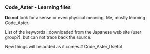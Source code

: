 <h3>Code_Aster - Learning files </h3>

<b>Do not</b> look for a sense or even physical meaning. Me, mostly learning Code_Aster.

List of the keywords I downloaded from the Japanese web site (user group?), but can not trace back the source.

New things will be added as it comes.# Code_Aster_Useful
